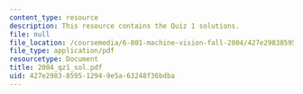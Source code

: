 ```yaml
---
content_type: resource
description: This resource contains the Quiz 1 solutions.
file: null
file_location: /coursemedia/6-801-machine-vision-fall-2004/427e2983859512949e5a63248f36bdba_2004_qz1_sol.pdf
file_type: application/pdf
resourcetype: Document
title: 2004_qz1_sol.pdf
uid: 427e2983-8595-1294-9e5a-63248f36bdba
---
```

